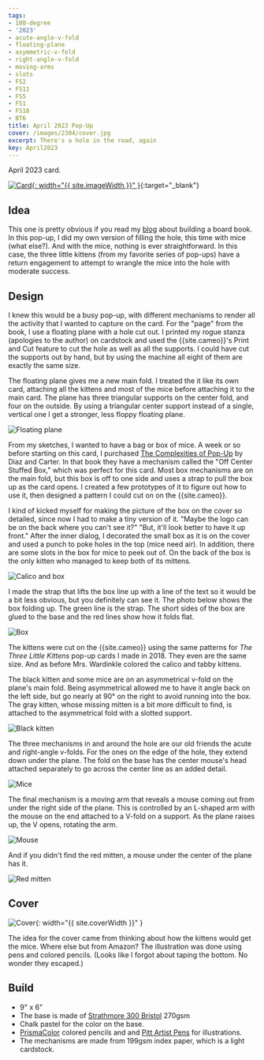 ```yaml
---
tags:
- 180-degree
- '2023'
- acute-angle-v-fold
- floating-plane
- asymmetric-v-fold
- right-angle-v-fold
- moving-arms
- slots
- FS2
- FS11
- FS5
- FS1
- FS18
- BT6
title: April 2023 Pop-Up
cover: /images/2304/cover.jpg
excerpt: There's a hole in the road, again
key: April2023
---
```

April 2023 card.

[![Card]({{site.baseurl}}/images/2304/popup.gif){: width="{{ site.imageWidth }}" }](/images/2304/popup.gif "Click to replay in a new tab"){:target="_blank"}

## Idea

This one is pretty obvious if you read my [blog](/2023/02/08/hitr.html) about building a board book. In this pop-up, I did my own version of filling the hole, this time with mice (what else?). And with the mice, nothing is ever straightforward. In this case, the three little kittens (from my favorite series of pop-ups) have a return engagement to attempt to wrangle the mice into the hole with moderate success.

## Design

I knew this would be a busy pop-up, with different mechanisms to render all the activity that I wanted to capture on the card. For the "page" from the book, I use a floating plane with a hole cut out. I printed my rogue stanza (apologies to the author) on cardstock and used the {{site.cameo}}'s Print and Cut feature to cut the hole as well as all the supports. I could have cut the supports out by hand, but by using the machine all eight of them are exactly the same size.

The floating plane gives me a new main fold. I treated the it like its own card, attaching all the kittens and most of the mice before attaching it to the main card. The plane has three triangular supports on the center fold, and four on the outside. By using a triangular center support instead of a single, vertical one I get a stronger, less floppy floating plane.

![Floating plane](/images/2304/plane.jpg)

From my sketches, I wanted to have a bag or box of mice. A week or so before starting on this card, I purchased [The Complexities of Pop-Up](/books.html#the-complexities-of-pop-up) by Diaz and Carter. In that book they have a mechanism called the "Off Center Stuffed Box," which was perfect for this card. Most box mechanisms are on the main fold, but this box is off to one side and uses a strap to pull the box up as the card opens. I created a few prototypes of it to figure out how to use it, then designed a pattern I could cut on on the {{site.cameo}}.

I kind of kicked myself for making the picture of the box on the cover so detailed, since now I had to make a tiny version of it. "Maybe the logo can be on the back where you can't see it?" "But, it'll look better to have it up front." After the inner dialog, I decorated the small box as it is on the cover and used a punch to poke holes in the top (mice need air). In addition, there are some slots in the box for mice to peek out of. On the back of the box is the only kitten who managed to keep both of its mittens.

![Calico and box](/images/2304/calico.jpg)

I made the strap that lifts the box line up with a line of the text so it would be a bit less obvious, but you definitely can see it. The photo below shows the box folding up. The green line is the strap. The short sides of the box are glued to the base and the red lines show how it folds flat.

![Box](/images/2304/box.jpg)

The kittens were cut on the {{site.cameo}} using the same patterns for _The Three Little Kittens_ pop-up cards I made in 2018. They even are the same size. And as before Mrs. Wardinkle colored the calico and tabby kittens.

The black kitten and some mice are on an asymmetrical v-fold on the plane's main fold. Being asymmetrical allowed me to have it angle back on the left side, but go nearly at 90&deg; on the right to avoid running into the box. The gray kitten, whose missing mitten is a bit more difficult to find, is attached to the asymmetrical fold with a slotted support.

![Black kitten](/images/2304/black.jpg)

The three mechanisms in and around the hole are our old friends the acute and right-angle v-folds. For the ones on the edge of the hole, they extend down under the plane. The fold on the base has the center mouse's head attached separately to go across the center line as an added detail.

![Mice](/images/2304/mice.jpg)

The final mechanism is a moving arm that reveals a mouse coming out from under the right side of the plane. This is controlled by an L-shaped arm with the mouse on the end attached to a V-fold on a support. As the plane raises up, the V opens, rotating the arm.

![Mouse](/images/2304/mouse-arm.jpg)

And if you didn't find the red mitten, a mouse under the center of the plane has it.

![Red mitten](/images/2304/red-mitten.jpg)

## Cover

![Cover]({{site.baseurl}}{{page.cover}}){: width="{{ site.coverWidth }}" }

The idea for the cover came from thinking about how the kittens would get the mice. Where else but from Amazon? The illustration was done using pens and colored pencils. (Looks like I forgot about taping the bottom. No wonder they escaped.)

## Build

- 9" x 6"
- The base is made of [Strathmore 300 Bristol](/supplies.html#strathmore-300-bristol) 270gsm
- Chalk pastel for the color on the base.
- [PrismaColor](/supplies.html#prismacolor-colored-pencils) colored pencils and and [Pitt Artist Pens](/supplies.html#faber-castell-pitt-artist-pens) for illustrations.
- The mechanisms are made from 199gsm index paper, which is a light cardstock.
